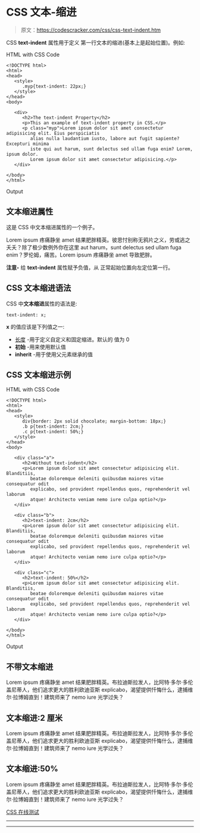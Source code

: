 # CSS 文本-缩进

> 原文：<https://codescracker.com/css/css-text-indent.htm>

CSS **text-indent** 属性用于定义 第一行文本的缩进(基本上是起始位置)。例如:

HTML with CSS Code

```
<!DOCTYPE html>
<html>
<head>
   <style>
      .myp{text-indent: 22px;}
   </style>
</head>
<body>

   <div>
      <h2>The text-indent Property</h2>
      <p>This an example of text-indent property in CSS.</p>
      <p class="myp">Lorem ipsum dolor sit amet consectetur adipisicing elit. Eius perspiciatis
         alias nulla laudantium iusto, labore aut fugit sapiente? Excepturi minima
         iste qui aut harum, sunt delectus sed ullam fuga enim? Lorem, ipsum dolor.
         Lorem ipsum dolor sit amet consectetur adipisicing.</p>
   </div>

</body>
</html>
```

Output

## 文本缩进属性

这是 CSS 中文本缩进属性的一个例子。

Lorem ipsum 疼痛静坐 amet 结果肥胖精英。彼思忖别称无鸦片之义，劳或逃之夭夭？除了极少数例外你在这里 aut harum，sunt delectus sed ullam fuga enim？罗伦姆，痛苦。Lorem ipsum 疼痛静坐 amet 导致肥胖。

**注意-** 给 **text-indent** 属性赋予负值，从 正常起始位置向左定位第一行。

## CSS 文本缩进语法

CSS 中**文本缩进**属性的语法是:

```
text-indent: x;
```

**x** 的值应该是下列值之一:

*   [长度](/css/css-length-units.htm) -用于定义自定义和固定缩进。默认的 值为 0
*   **初始** -用来使用默认值
*   **inherit** -用于使用父元素继承的值

## CSS 文本缩进示例

HTML with CSS Code

```
<!DOCTYPE html>
<html>
<head>
   <style>
      div{border: 2px solid chocolate; margin-bottom: 18px;}
      .b p{text-indent: 2cm;}
      .c p{text-indent: 50%;}
   </style>
</head>
<body>

   <div class="a">
      <h2>Without text-indent</h2>
      <p>Lorem ipsum dolor sit amet consectetur adipisicing elit. Blanditiis,
         beatae doloremque deleniti quibusdam maiores vitae consequatur odit
         explicabo, sed provident repellendus quos, reprehenderit vel laborum
         atque! Architecto veniam nemo iure culpa optio?</p>
   </div>

   <div class="b">
      <h2>text-indent: 2cm</h2>
      <p>Lorem ipsum dolor sit amet consectetur adipisicing elit. Blanditiis,
         beatae doloremque deleniti quibusdam maiores vitae consequatur odit
         explicabo, sed provident repellendus quos, reprehenderit vel laborum
         atque! Architecto veniam nemo iure culpa optio?</p>
   </div>

   <div class="c">
      <h2>text-indent: 50%</h2>
      <p>Lorem ipsum dolor sit amet consectetur adipisicing elit. Blanditiis,
         beatae doloremque deleniti quibusdam maiores vitae consequatur odit
         explicabo, sed provident repellendus quos, reprehenderit vel laborum
         atque! Architecto veniam nemo iure culpa optio?</p>
   </div>

</body>
</html>
```

Output

## 不带文本缩进

Lorem ipsum 疼痛静坐 amet 结果肥胖精英。布拉迪斯拉发人，比阿特·多尔·多伦盖尼蒂人，他们追求更大的胜利欧迪亚斯 explicabo，渴望提供忏悔什么，逮捕维尔·拉博姆直到！建筑师来了 nemo iure 光学过失？

## 文本缩进:2 厘米

Lorem ipsum 疼痛静坐 amet 结果肥胖精英。布拉迪斯拉发人，比阿特·多尔·多伦盖尼蒂人，他们追求更大的胜利欧迪亚斯 explicabo，渴望提供忏悔什么，逮捕维尔·拉博姆直到！建筑师来了 nemo iure 光学过失？

## 文本缩进:50%

Lorem ipsum 疼痛静坐 amet 结果肥胖精英。布拉迪斯拉发人，比阿特·多尔·多伦盖尼蒂人，他们追求更大的胜利欧迪亚斯 explicabo，渴望提供忏悔什么，逮捕维尔·拉博姆直到！建筑师来了 nemo iure 光学过失？

[CSS 在线测试](/exam/showtest.php?subid=5)

* * *

* * *